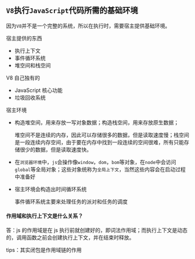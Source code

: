 ## `V8`执行`JavaScript`代码所需的基础环境

因为`V8`并不是一个完整的系统，所以在执行时，需要宿主提供基础环境。

宿主提供的东西

- 执行上下文
- 事件循环系统
- 堆空间和栈空间

V8 自己独有的

- JavaScript 核心功能
- 垃圾回收系统

宿主环境

- 构造堆空间，用来存放一写对象数据；构造栈空间，用来存放原生数据；

  堆空间不是连续的内存，因此可以存储很多的数据，但是读取速度慢；栈空间是一段连续内存空间，由于要在内存中找到一段连续的空间很难，所有只能存储很少的数据，但是读取速度快。

- 在`浏览器环境`中，`js`会操作像`window`，`dom`，`bom`等对象，在`node`中会访问`global`等全局对象；这些对象统称为`全局上下文`，当然这些内容会在启动过程中准备好

- 宿主环境会构造出时间循环系统

  事件循环系统主要来处理任务的派对和任务的调度

#### 作用域和执行上下文是什么关系？

答：js 的作用域是在 js 执行前就创建好的，即词法作用域；而执行上下文是动态的，调用函数之前会创建执行上下文，并在结束时释放。

tips：其实闭包是作用域链的作用
